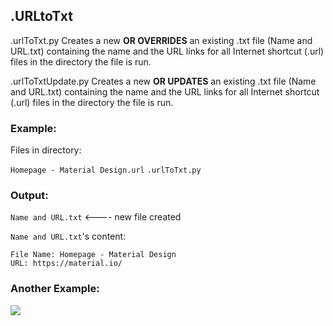 ## .URLtoTxt

.urlToTxt.py
Creates a new **OR OVERRIDES** an existing .txt file (Name and URL.txt) containing the name and the URL links for all Internet shortcut (.url) files in the directory the file is run.

.urlToTxtUpdate.py
Creates a new **OR UPDATES** an existing .txt file (Name and URL.txt) containing the name and the URL links for all Internet shortcut (.url) files in the directory the file is run.

### Example:

Files in directory:

`Homepage - Material Design.url`
`.urlToTxt.py`

### Output:
`Name and URL.txt` <---- new file created

`Name and URL.txt`'s content:

```
File Name: Homepage - Material Design
URL: https://material.io/ 
```

### Another Example:

![](https://media.giphy.com/media/kVPJgexwstizYoYBLy/giphy.gif)
